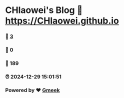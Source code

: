 # CHlaowei's Blog :link: https://CHlaowei.github.io 
### :page_facing_up: [3](https://CHlaowei.github.io/tag.html) 
### :speech_balloon: 0 
### :hibiscus: 189 
### :alarm_clock: 2024-12-29 15:01:51 
### Powered by :heart: [Gmeek](https://github.com/Meekdai/Gmeek)
